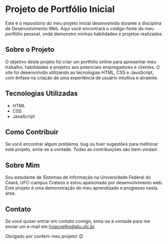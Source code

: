 # Projeto de Portfólio Inicial

Este é o repositório do meu projeto inicial desenvolvido durante a disciplina de Desenvolvimento Web. Aqui você encontrará o código-fonte do meu portfólio pessoal, onde demonstro minhas habilidades e projetos realizados.

## Sobre o Projeto

O objetivo deste projeto foi criar um portfólio online para apresentar meu trabalho, habilidades e projetos aos potenciais empregadores e clientes. O site foi desenvolvido utilizando as tecnologias HTML, CSS e JavaScript, com ênfase na criação de uma experiência de usuário intuitiva e atraente.

## Tecnologias Utilizadas

- HTML
- CSS
- JavaScript

## Como Contribuir

Se você encontrar algum problema, bug ou tiver sugestões para melhorar este projeto, sinta-se à vontade. Todas as contribuições são bem-vindas!

## Sobre Mim

Sou estudante de Sistemas de informação na Universidade Federal do Ceará, UFC-campus Crateús e estou apaixonado por desenvolvimento web. Este projeto é uma demonstração do meu aprendizado e progresso nesta área.

## Contato

Se você quiser entrar em contato comigo, sinta-se à vontade para me enviar um e-mail em liviacoelho@alu.ufc.br

Obrigado por conferir meu projeto! 😊
